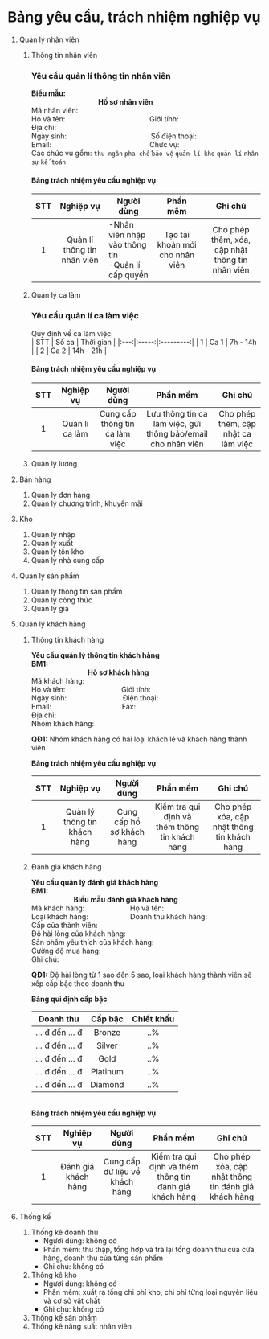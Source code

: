 # Bảng yêu cầu, trách nhiệm nghiệp vụ

1. Quản lý nhân viên
   1. Thông tin nhân viên
      ### Yêu cầu quản lí thông tin nhân viên
      **Biểu mẫu:**  
      &ensp;&ensp;&ensp;&ensp;&ensp;&ensp;&ensp;&ensp;&ensp;&ensp;&ensp;&ensp;&ensp;&ensp;&ensp;&ensp;&ensp;&ensp;&ensp;**Hồ sơ nhân viên**  
      Mã nhân viên:  
      Họ và tên:&ensp;&ensp;&ensp;&ensp;&ensp;&ensp;&ensp;&ensp;&ensp;&ensp;&ensp;&ensp;&ensp;&ensp;&ensp;&ensp;&ensp;&ensp;&ensp;&ensp;&ensp;&ensp;&ensp;&ensp;Giới tính:  
      Địa chỉ:  
      Ngày sinh:&ensp;&ensp;&ensp;&ensp;&ensp;&ensp;&ensp;&ensp;&ensp;&ensp;&ensp;&ensp;&ensp;&ensp;&ensp;&ensp;&ensp;&ensp;&ensp;&ensp;&ensp;&ensp;&ensp;&ensp;Số điện thoại:  
      Email:&ensp;&ensp;&ensp;&ensp;&ensp;&ensp;&ensp;&ensp;&ensp;&ensp;&ensp;&ensp;&ensp;&ensp;&ensp;&ensp;&ensp;&ensp;&ensp;&ensp;&ensp;&ensp;&ensp;&ensp;&ensp;&ensp;&ensp;&ensp;Chức vụ:  
      Các chức vụ gồm: ` thu ngân ` ` pha chế ` ` bảo vệ ` ` quản lí kho ` ` quản lí ` ` nhân sự ` ` kế toán `
      #### Bảng trách nhiệm yêu cầu nghiệp vụ
      | STT |          Nghiệp vụ          |        Người dùng        |         Phần mềm         |                      Ghi chú                     |
      |:---:|:---------------------------:|------------------------|:------------------------:|:------------------------------------------------:|
      |  1  | Quản lí thông tin nhân viên | -Nhân viên nhập vào thông tin<br>-Quản lí cấp quyền  | Tạo tài khoản mới cho nhân viên | Cho phép thêm, xóa, cập nhật thông tin nhân viên |
   1. Quản lý ca làm
      ### Yêu cầu quản lí ca làm việc
      Quy định về ca làm việc:  
      | STT | Số ca | Thời gian |
      |:---:|:-----:|:---------:|
      |  1  |  Ca 1 |  7h - 14h |
      |  2  |  Ca 2 | 14h - 21h |
      #### Bảng trách nhiệm yêu cầu nghiệp vụ
      | STT |    Nghiệp vụ   |           Người dùng           |          Phần mềm         |                Ghi chú               |
      |:---:|:--------------:|:------------------------------:|:-------------------------:|:------------------------------------:|
      |  1  | Quản lí ca làm | Cung cấp thông tin ca làm việc | Lưu thông tin ca làm việc, gửi thông báo/email cho nhân viên | Cho phép thêm, cập  nhật ca làm việc |
   1. Quản lý lương
1. Bán hàng
   1. Quản lý đơn hàng
   1. Quản lý chương trình, khuyến mãi
1. Kho
   1. Quản lý nhập
   1. Quản lý xuất
   1. Quản lý tồn kho
   1. Quản lý nhà cung cấp
1. Quản lý sản phẩm
   1. Quản lý thông tin sản phẩm
   1. Quản lý công thức
   1. Quản lý giá
1. Quản lý khách hàng

   1. Thông tin khách hàng

      **Yêu cầu quản lý thông tin khách hàng**
      <br>**BM1:**
      <br> &ensp;&ensp;&ensp;&ensp;&ensp;&ensp;&ensp;&ensp;&ensp;&ensp;&ensp;&ensp;&ensp;&ensp;&ensp;&ensp;**Hồ sơ khách hàng**
      <br>Mã khách hàng:
      <br>Họ và tên:&ensp;&ensp;&ensp;&ensp;&ensp;&ensp;&ensp;&ensp;&ensp;&ensp;&ensp;&ensp;&ensp;&ensp;&ensp;&ensp;Giới tính:
      <br>Ngày sinh:&ensp;&ensp;&ensp;&ensp;&ensp;&ensp;&ensp;&ensp;&ensp;&ensp;&ensp;&ensp;&ensp;&ensp;&ensp;&ensp;Điện thoại:
      <br>Email:&ensp;&ensp;&ensp;&ensp;&ensp;&ensp;&ensp;&ensp;&ensp;&ensp;&ensp;&ensp;&ensp;&ensp;&ensp;&ensp;&ensp;&nbsp;&ensp;&ensp;&nbsp;Fax:
      <br>Địa chỉ:
      <br>Nhóm khách hàng:

      **QĐ1:** Nhóm khách hàng có hai loại khách lẻ và khách hàng thành viên

      **Bảng trách nhiệm yêu cầu nghiệp vụ**

      | STT |          Nghiệp vụ           |        Người dùng         |                    Phần mềm                    |                   Ghi chú                   |
      | :-: | :--------------------------: | :-----------------------: | :--------------------------------------------: | :-----------------------------------------: |
      |  1  | Quản lý thông tin khách hàng | Cung cấp hồ sơ khách hàng | Kiểm tra qui định và thêm thông tin khách hàng | Cho phép xóa, cập nhật thông tin khách hàng |

   1. Đánh giá khách hàng

      **Yêu cầu quản lý đánh giá khách hàng**
      <br>**BM1:**
      <br> &ensp;&ensp;&ensp;&ensp;&ensp;&ensp;&ensp;&ensp;&ensp;&ensp;&ensp;&ensp;**Biểu mẫu đánh giá khách hàng**
      <br>Mã khách hàng:&ensp;&ensp;&ensp;&ensp;&ensp;&ensp;&ensp;&ensp;&ensp;&ensp;&ensp;&ensp;&ensp;Họ và tên:
      <br>Loại khách hàng:&ensp;&ensp;&ensp;&ensp;&ensp;&ensp;&ensp;&ensp;&ensp;&ensp;&ensp;&ensp;Doanh thu khách hàng:
      <br>Cấp của thành viên:
      <br>Độ hài lòng của khách hàng:
      <br>Sản phẩm yêu thích của khách hàng:
      <br>Cường độ mua hàng:
      <br>Ghi chú:

      **QĐ1:** Độ hài lòng từ 1 sao đến 5 sao, loại khách hàng thành viên sẽ xếp cấp bậc theo doanh thu

      **Bảng qui định cấp bậc**

      |  Doanh thu  | Cấp bậc  | Chiết khấu |
      | :---------: | :------: | :--------: |
      | … đ đến … đ |  Bronze  |    ..%     |
      | … đ đến … đ |  Silver  |    ..%     |
      | … đ đến … đ |   Gold   |    ..%     |
      | … đ đến … đ | Platinum |    ..%     |
      | … đ đến … đ | Diamond  |    ..%     |

      <br>**Bảng trách nhiệm yêu cầu nghiệp vụ**

      | STT |      Nghiệp vụ      |           Người dùng           |                        Phần mềm                         |                       Ghi chú                        |
      | :-: | :-----------------: | :----------------------------: | :-----------------------------------------------------: | :--------------------------------------------------: |
      |  1  | Đánh giá khách hàng | Cung cấp dữ liệu về khách hàng | Kiểm tra qui định và thêm thông tin đánh giá khách hàng | Cho phép xóa, cập nhật thông tin đánh giá khách hàng |

1. Thống kế

   1. Thống kê doanh thu  
        - Người dùng: không có
        - Phần mềm: thu thập, tổng hợp và trả lại tổng doanh thu của cửa hàng, doanh thu của từng sản phẩm
        - Ghi chú: không có
   1. Thống kê kho
        - Người dùng: không có
        - Phần mềm: xuất ra tổng chi phí kho, chi phí từng loại nguyên liệu và cơ sở vật chất
        - Ghi chú: không có
   1. Thống kế sản phẩm
   1. Thống kê năng suất nhân viên
